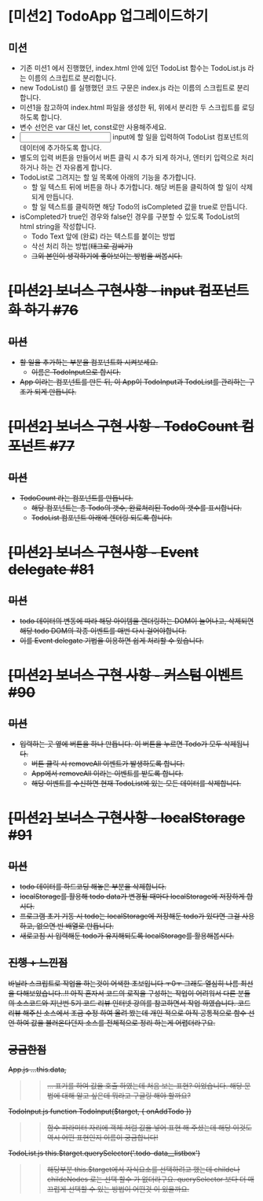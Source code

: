 # [미션2] TodoApp 업그레이드하기
## 미션
- 기존 미션1 에서 진행했던, index.html 안에 있던 TodoList 함수는 TodoList.js 라는 이름의 스크립트로 분리합니다.
- new TodoList() 를 실행했던 코드 구문은 index.js 라는 이름의 스크립트로 분리합니다.
- 미션1을 참고하여 index.html 파일을 생성한 뒤, 위에서 분리한 두 스크립트를 로딩하도록 합니다.
- 변수 선언은 var 대신 let, const로만 사용해주세요.
- <input type="text"> input에 할 일을 입력하여 TodoList 컴포넌트의 데이터에 추가하도록 합니다.
- 별도의 입력 버튼을 만들어서 버튼 클릭 시 추가 되게 하거나, 엔터키 입력으로 처리하거나 하는 건 자유롭게 합니다.
- TodoList로 그려지는 할 일 목록에 아래의 기능을 추가합니다.
  - 할 일 텍스트 뒤에 버튼을 하나 추가합니다. 해당 버튼을 클릭하여 할 일이 삭제되게 만듭니다.
  - 할 일 텍스트를 클릭하면 해당 Todo의 isCompleted 값을 true로 만듭니다.
- isCompleted가 true인 경우와 false인 경우를 구분할 수 있도록 TodoList의 html string을 작성합니다.
  - Todo Text 앞에 (완료) 라는 텍스트를 붙이는 방법
  - 삭선 처리 하는 방법(<strike>태그로 감싸기)
  - 그외 본인이 생각하기에 좋아보이는 방법을 써봅시다.

# [미션2] 보너스 구현사항 - input 컴포넌트화 하기 #76
## 미션
- 할 일을 추가하는 부분을 컴포넌트화 시켜보세요.
  - 이름은 TodoInput으로 합시다.
- App 이라는 컴포넌트를 만든 뒤, 이 App이 TodoInput과 TodoList를 관리하는 구조가 되게 만듭니다.

# [미션2] 보너스 구현 사항 - TodoCount 컴포넌트 #77
## 미션
- TodoCount 라는 컴포넌트를 만듭니다.
  - 해당 컴포넌트는 총 Todo의 갯수, 완료처리된 Todo의 갯수를 표시합니다.
  - TodoList 컴포넌트 아래에 렌더링 되도록 합니다.


# [미션2] 보너스 구현사항 - Event delegate #81
## 미션
- todo 데이터의 변동에 따라 해당 아이템을 렌더링하는 DOM이 늘어나고, 삭제되면 해당 todo DOM의 각종 이벤트를 매번 다시 걸어야합니다.
- 이를 Event delegate 기법을 이용하면 쉽게 처리할 수 있습니다.


# [미션2] 보너스 구현 사항 - 커스텀 이벤트 #90
## 미션
- 입력하는 곳 옆에 버튼을 하나 만듭니다. 이 버튼을 누르면 Todo가 모두 삭제됩니다.
  - 버튼 클릭 시 removeAll 이벤트가 발생하도록 합니다.
  - App에서 removeAll 이라는 이벤트를 받도록 합니다.
  - 해당 이벤트를 수신하면 현재 TodoList에 있는 모든 데이터를 삭제합니다.


# [미션2] 보너스 구현사항 - localStorage #91
## 미션
- todo 데이터를 하드코딩 해놓은 부분을 삭제합니다.
- localStorage를 활용해 todo data가 변경될 때마다 localStorage에 저장하게 합시다.
- 프로그램 초기 기동 시 todo는 localStorage에 저장해둔 todo가 있다면 그걸 사용하고, 없으면 빈 배열로 만듭니다.
- 새로고침 시 입력해둔 todo가 유지해되도록 localStorage를 활용해봅시다.


## 진행 + 느낀점 
바닐라 스크립트로 작업을 하는것이 어색한 초보입니다 ㅜ0ㅜ 그래도 열심히 나름 최선을 다해보았습니다..!! 
아직 혼자서 코드의 로직을 구성하는 작업이 어려워서 다른 분들의 소스코드와 지난번 5기 코드 리뷰 인터넷 강의를 참고하면서 작업 하였습니다. 
코드 리뷰 해주신 소스에서 조금 수정 하여 올려 봤는데 개인 적으로 아직 공통적으로 함수 선언 하여 값을 불러온다던지 소스를 전체적으로 정리 하는게 어렵더라구요. 

## 궁금한점 
App.js 
...this.data, 
>> ... 표기를 하여 값을 호출 하였는데 처음 보는 표현? 이었습니다. 해당 문법에 대해 알고 싶은데 뭐라고 구글링 해야 할까요?

TodoInput.js 
function TodoInput($target, { onAddTodo }) 
>> 함수 파라미터 자리에 객체 처럼 값을 넣어 표현 해 주셨는데 해당 이것도 역시 어떤 표현인지 이름이 궁금합니다! 

TodoList.js 
this.$target.querySelector('.todo-data__listbox') 
>> 해당부분 this.$target에서 자식요소를 선택하려고 했는데 childe나 childeNodes 로는 선택 할수 가 없더라구요. querySelector 보다 더 매끄럽게 선택할 수 있는 방법이 어떤것 이 있을까요.